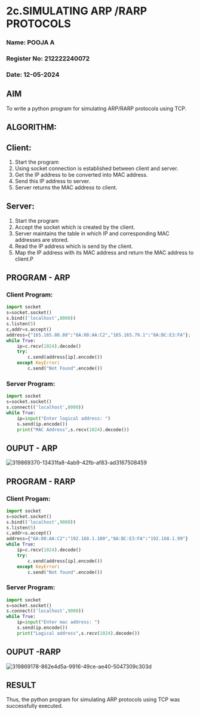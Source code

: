 # 2c.SIMULATING ARP /RARP PROTOCOLS

### Name: POOJA A
### Register No: 212222240072
### Date: 12-05-2024

## AIM
To write a python program for simulating ARP/RARP protocols using TCP.
## ALGORITHM:
## Client:
1. Start the program
2. Using socket connection is established between client and server.
3. Get the IP address to be converted into MAC address.
4. Send this IP address to server.
5. Server returns the MAC address to client.
## Server:
1. Start the program
2. Accept the socket which is created by the client.
3. Server maintains the table in which IP and corresponding MAC addresses are
stored.
4. Read the IP address which is send by the client.
5. Map the IP address with its MAC address and return the MAC address to client.P

## PROGRAM - ARP
### Client Program:
```python 
import socket
s=socket.socket()
s.bind(('localhost',8000))
s.listen(5)
c,addr=s.accept()
address={"165.165.80.80":"6A:08:AA:C2","165.165.79.1":"8A:BC:E3:FA"};
while True:
    ip=c.recv(1024).decode()
    try:
        c.send(address[ip].encode())
    except KeyError:
        c.send("Not Found".encode())    
```

### Server Program:
```python
import socket
s=socket.socket()
s.connect(('localhost',8000))
while True:
    ip=input("Enter logical address: ")
    s.send(ip.encode())
    print("MAC Address",s.recv(1024).decode())
```

## OUPUT - ARP


![319869370-13431fa8-4ab9-42fb-af83-ad3167508459](https://github.com/poojaanbu0/2c.ARP_RARP_PROTOCOLS/assets/119390329/40ed0bad-dbff-4fee-adfb-470337a292f9)

## PROGRAM - RARP
### Client Progam:
```python
import socket
s=socket.socket()
s.bind(('localhost',9000))
s.listen(5)
c,addr=s.accept()
address={"6A:08:AA:C2":"192.168.1.100","8A:BC:E3:FA":"192.168.1.99"}
while True:
    ip=c.recv(1024).decode()
    try:
        c.send(address[ip].encode())
    except KeyError:
        c.send("Not found".encode())    
```

### Server Program:
```python
import socket
s=socket.socket()
s.connect(('localhost',9000))
while True:
    ip=input("Enter mac address: ")
    s.send(ip.encode())
    print("Logical address",s.recv(1024).decode())
```

## OUPUT -RARP

![319869178-862e4d5a-9916-49ce-ae40-5047309c303d](https://github.com/poojaanbu0/2c.ARP_RARP_PROTOCOLS/assets/119390329/597910b5-0314-43e2-bdb5-487647a92f62)

## RESULT
Thus, the python program for simulating ARP protocols using TCP was successfully executed.
